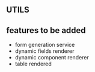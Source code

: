 ## UTILS
## features to be added
- form generation service
- dynamic fields renderer
- dynamic component renderer
- table rendered